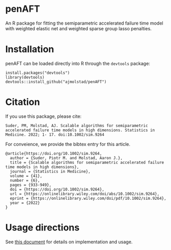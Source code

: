 # penAFT
An R package for fitting the semiparametric accelerated failure time model with weighted elastic net and weighted sparse group lasso penalties. 

# Installation
penAFT can be loaded directly into R through the `devtools` package:
```{r}
install.packages("devtools")
library(devtools)
devtools::install_github("ajmolstad/penAFT")
```
# Citation
If you use this package, please cite: 
```
Suder, PM, Molstad, AJ. Scalable algorithms for semiparametric accelerated failure time models in high dimensions. Statistics in Medicine. 2022; 1- 17. doi:10.1002/sim.9264
```
For conveience, we provide the bibtex entry for this article. 
```
@article{https://doi.org/10.1002/sim.9264,
  author = {Suder, Piotr M. and Molstad, Aaron J.},
  title = {Scalable algorithms for semiparametric accelerated failure time models in high dimensions},
  journal = {Statistics in Medicine},
  volume = {41},
  number = {6},
  pages = {933-949},
  doi = {https://doi.org/10.1002/sim.9264},
  url = {https://onlinelibrary.wiley.com/doi/abs/10.1002/sim.9264},
  eprint = {https://onlinelibrary.wiley.com/doi/pdf/10.1002/sim.9264},
  year = {2022}
}
```


# Usage directions

See [this document](https://ajmolstad.github.io/docs/penAFT_Example.html) for details on implementation and usage. 

